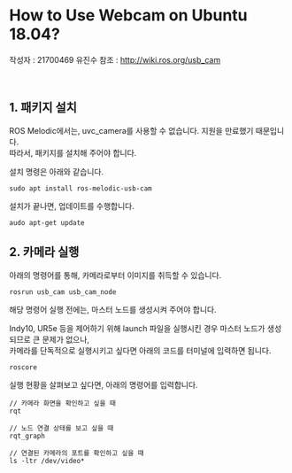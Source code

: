# How to Use Webcam on Ubuntu 18.04?

작성자 : 21700469 유진수
참조 : http://wiki.ros.org/usb_cam

<br>

## 1. 패키지 설치

ROS Melodic에서는, uvc_camera를 사용할 수 없습니다. 지원을 만료했기 때문입니다. \
따라서, 패키지를 설치해 주어야 합니다.

설치 명령은 아래와 같습니다.

```
sudo apt install ros-melodic-usb-cam
```

설치가 끝나면, 업데이트를 수행합니다.

```
audo apt-get update
```

## 2. 카메라 실행

아래의 명령어를 통해, 카메라로부터 이미지를 취득할 수 있습니다.

```
rosrun usb_cam usb_cam_node
```

해당 명령어 실행 전에는, 마스터 노드를 생성시켜 주어야 합니다.

Indy10, UR5e 등을 제어하기 위해 launch 파일을 실행시킨 경우 마스터 노드가 생성되므로 큰 문제가 없으나, \
카메라를 단독적으로 실행시키고 싶다면 아래의 코드를 터미널에 입력하면 됩니다.

```
roscore
```

실행 현황을 살펴보고 싶다면, 아래의 명령어를 입력합니다.

```
// 카메라 화면을 확인하고 싶을 때 
rqt

// 노드 연결 상태를 보고 싶을 때
rqt_graph

// 연결된 카메라의 포트를 확인하고 싶을 때
ls -ltr /dev/video*
```
